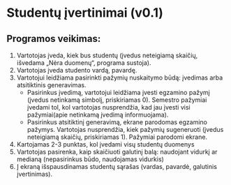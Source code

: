 # Studentų įvertinimai (v0.1)

## Programos veikimas: 
1. Vartotojas įveda, kiek bus studentų (įvedus neteigiamą skaičių, išvedama „Nėra duomenų“, programa sustoja).
2. Vartotojas įveda studento vardą, pavardę.
3. Vartotojui leidžiama pasirinkti pažymių nuskaitymo būdą: įvedimas arba atsitiktinis generavimas.
   - Pasirinkus įvedimą, vartotojui leidžiama įvesti egzamino pažymį (įvedus netinkamą simbolį, priskiriamas 0). Semestro pažymiai įvedami tol, kol vartotojas nusprendžia, kad jau įvesti visi pažymiai(apie netinkamą įvedimą informuojama).
   - Pasirinkus atsitiktinį generavimą, ekrane parodomas egzamino pažymys. Vartotojas nusprendžia, kiek pažymių sugeneruoti (įvedus neteigiamą skaičių, priskiriamas 1). Pažymiai parodomi ekrane.
4. Kartojamas 2-3 punktas, kol įvedami visų studentų duomenys
5. Vartotojas pasirenka, kaip skaičiuoti galutinį balą: naudojant vidurkį ar medianą (nepasirinkus būdo, naudojamas vidurkis)
6. Į ekraną išspausdinamas studentų sąrašas (vardas, pavardė, galutinis įvertinimas).

